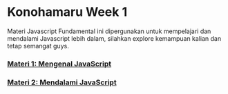 # Konohamaru Week 1

Materi Javascript Fundamental ini dipergunakan untuk mempelajari dan mendalami Javascript lebih dalam, silahkan explore kemampuan kalian dan tetap semangat guys.

### [Materi 1: Mengenal JavaScript](./day1.md)
### [Materi 2: Mendalami JavaScript](./day2.md)
